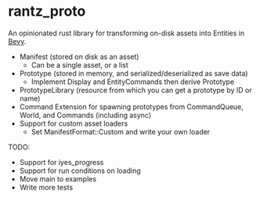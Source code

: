 # rantz_proto

An opinionated rust library for transforming on-disk assets into Entities in [Bevy](https://www.bevyengine.org).

* Manifest (stored on disk as an asset)
  * Can be a single asset, or a list
* Prototype (stored in memory, and serialized/deserialized as save data)
  * Implement Display and EntityCommands then derive Prototype
* PrototypeLibrary (resource from which you can get a prototype by ID or name)
* Command Extension for spawning prototypes from CommandQueue, World, and Commands (including async)
* Support for custom asset loaders
  * Set ManifestFormat::Custom and write your own loader

TODO:

* Support for iyes_progress
* Support for run conditions on loading
* Move main to examples
* Write more tests
